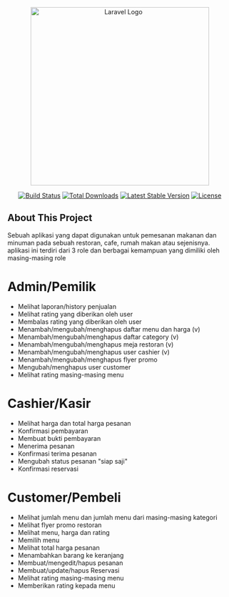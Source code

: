 <p align="center"><a href="https://laravel.com" target="_blank"><img src="https://raw.githubusercontent.com/laravel/art/master/logo-lockup/5%20SVG/2%20CMYK/1%20Full%20Color/laravel-logolockup-cmyk-red.svg" width="400" alt="Laravel Logo"></a></p>

<p align="center">
<a href="https://github.com/laravel/framework/actions"><img src="https://github.com/laravel/framework/workflows/tests/badge.svg" alt="Build Status"></a>
<a href="https://packagist.org/packages/laravel/framework"><img src="https://img.shields.io/packagist/dt/laravel/framework" alt="Total Downloads"></a>
<a href="https://packagist.org/packages/laravel/framework"><img src="https://img.shields.io/packagist/v/laravel/framework" alt="Latest Stable Version"></a>
<a href="https://packagist.org/packages/laravel/framework"><img src="https://img.shields.io/packagist/l/laravel/framework" alt="License"></a>
</p>

## About This Project
Sebuah aplikasi yang dapat digunakan untuk pemesanan makanan dan minuman pada sebuah restoran, cafe, rumah makan atau sejenisnya. aplikasi ini terdiri dari 3 role dan berbagai kemampuan yang dimiliki oleh masing-masing role

# Admin/Pemilik
- Melihat laporan/history penjualan
- Melihat rating yang diberikan oleh user
- Membalas rating yang diberikan oleh user
- Menambah/mengubah/menghapus daftar menu dan harga (v)
- Menambah/mengubah/menghapus daftar category (v)
- Menambah/mengubah/menghapus meja restoran (v)
- Menambah/mengubah/menghapus user cashier (v)
- Menambah/mengubah/menghapus flyer promo
- Mengubah/menghapus user customer
- Melihat rating masing-masing menu

# Cashier/Kasir
- Melihat harga dan total harga pesanan
- Konfirmasi pembayaran
- Membuat bukti pembayaran
- Menerima pesanan
- Konfirmasi terima pesanan
- Mengubah status pesanan "siap saji"
- Konfirmasi reservasi

# Customer/Pembeli
- Melihat jumlah menu dan jumlah menu dari masing-masing kategori
- Melihat flyer promo restoran
- Melihat menu, harga dan rating
- Memilih menu
- Melihat total harga pesanan
- Menambahkan barang ke keranjang
- Membuat/mengedit/hapus pesanan
- Membuat/update/hapus Reservasi
- Melihat rating masing-masing menu
- Memberikan rating kepada menu
